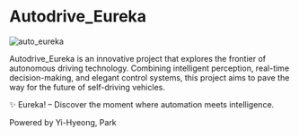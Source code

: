 # Autodrive_Eureka

![auto_eureka](https://github.com/user-attachments/assets/e7a62837-1870-41c8-81cd-27b2153429c6)

Autodrive_Eureka is an innovative project that explores the frontier of autonomous driving technology.
Combining intelligent perception, real-time decision-making, and elegant control systems, this project aims to pave the way for the future of self-driving vehicles.

✨ Eureka! – Discover the moment where automation meets intelligence.

Powered by Yi-Hyeong, Park
